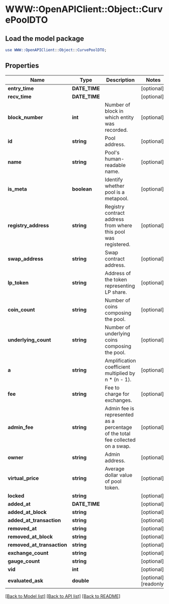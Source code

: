 # WWW::OpenAPIClient::Object::CurvePoolDTO

## Load the model package
```perl
use WWW::OpenAPIClient::Object::CurvePoolDTO;
```

## Properties
Name | Type | Description | Notes
------------ | ------------- | ------------- | -------------
**entry_time** | **DATE_TIME** |  | [optional] 
**recv_time** | **DATE_TIME** |  | [optional] 
**block_number** | **int** | Number of block in which entity was recorded. | [optional] 
**id** | **string** | Pool address. | [optional] 
**name** | **string** | Pool&#39;s human-readable name. | [optional] 
**is_meta** | **boolean** | Identify whether pool is a metapool. | [optional] 
**registry_address** | **string** | Registry contract address from where this pool was registered. | [optional] 
**swap_address** | **string** | Swap contract address. | [optional] 
**lp_token** | **string** | Address of the token representing LP share. | [optional] 
**coin_count** | **string** | Number of coins composing the pool. | [optional] 
**underlying_count** | **string** | Number of underlying coins composing the pool. | [optional] 
**a** | **string** | Amplification coefficient multiplied by n * (n - 1). | [optional] 
**fee** | **string** | Fee to charge for exchanges. | [optional] 
**admin_fee** | **string** | Admin fee is represented as a percentage of the total fee collected on a swap. | [optional] 
**owner** | **string** | Admin address. | [optional] 
**virtual_price** | **string** | Average dollar value of pool token. | [optional] 
**locked** | **string** |  | [optional] 
**added_at** | **DATE_TIME** |  | [optional] 
**added_at_block** | **string** |  | [optional] 
**added_at_transaction** | **string** |  | [optional] 
**removed_at** | **string** |  | [optional] 
**removed_at_block** | **string** |  | [optional] 
**removed_at_transaction** | **string** |  | [optional] 
**exchange_count** | **string** |  | [optional] 
**gauge_count** | **string** |  | [optional] 
**vid** | **int** |  | [optional] 
**evaluated_ask** | **double** |  | [optional] [readonly] 

[[Back to Model list]](../README.md#documentation-for-models) [[Back to API list]](../README.md#documentation-for-api-endpoints) [[Back to README]](../README.md)


